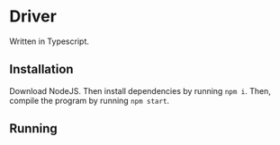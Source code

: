 # Driver

Written in Typescript.

## Installation

Download NodeJS. Then install dependencies by running `npm i`. Then, compile the program by running `npm start`.

## Running
